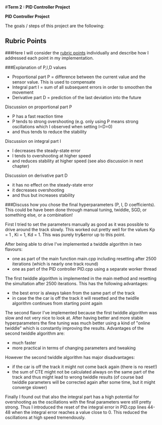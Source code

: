 #**Term 2 : PID Controller Project**


**PID Controller Project**

The goals / steps of this project are the following:

[//]: # (Image References)

[image0]: ./../camera_cal/calibration1.jpg "calibration1.jpg"


## Rubric Points
###Here I will consider the [rubric points](https://review.udacity.com/#!/rubrics/824/view) individually and describe how I addressed each point in my implementation.  


###Explanation of P,I,D values

* Proportional part P = difference between the current value and the sensor value. This is used to compensate 
* Integral part I = sum of all subsequent errors in order to smoothen the movement
* Derivative part D = prediction of the last deviation into the future

Discussion on proportional part P
* P has a fast reaction time
* P tends to strong overshooting (e.g. only using P means strong oscillations which I observed when setting I=D=0)
* and thus tends to reduce the stability

Discussion on integral part I
* I decreases the steady-state error
* I tends to overshooting at higher speed
* and reduces stability at higher speed (see also discussion in next chapter)

Discussion on derivative part D
* it has no effect on the steady-state error
* it decreases overshooting
* and thus but increases stability 


###Discuss how you chose the final hyperparameters (P, I, D coefficients). This could be have been done through manual tuning, twiddle, SGD, or something else, or a combination!

First I tried to set the parameters manually as good as it was possible to drive around the track slowly. This worked out pretty well for the values Kp = 1 , Ki = 1, Kd = 1. This was purely try&error up to this point.

After being able to drive I've implemented a twiddle algorithm in two flavours:
* one as part of the main function main.cpp including resetting after 2500 iterations (which is nearly one track round)
* one as part of the PID controller PID.cpp using a separate worker thread

The first twiddle algorithm is implemented in the main method and resetting the simultation after 2500 iterations. This has the following advantages:
* the best error is always taken from the same part of the track
* in case the the car is off the track it will resetted and the twidlle algorithm continues from starting point again

The second flavor I've implemented because the first twiddle algorithm was slow and not very nice to look at. After having better and more stable hyperparameters the fine tuning was much better using a kind of "online twiddle" which is constantly improving the results.
Advantages of the second twiddle algorithm are:
* much faster
* more practical in terms of changing parameters and tweaking

However the second twiddle algorithm has major disadvantages:
* if the car is off the track it might not come back again (there is no reset!)
* the sum of CTE might not be calculated always on the same part of the track and thus might lead to wrong twiddle results (of course bad twiddle parameters will be corrected again after some time, but it might converge slower)

Finally I found out that also the integral part has a high potential for overshooting as the oscillations with the final parameters were still pretty strong. Thus I introduced the reset of the integral error in PID.cpp lines 44-48 when the integral error reaches a value close to 0. This reduced the oscillations at high speed tremendously.